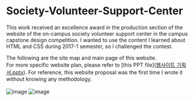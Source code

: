 # Society-Volunteer-Support-Center
This work received an excellence award in the production section of the website of the on-campus society volunteer support center in the campus capstone design competition.
I wanted to use the content I learned about HTML and CSS during 2017-1 semester, so I challenged the contest.
<br/>

The following are the site map and main page of this website.<br/>
For more specific website plan, please refer to [this PPT file]([웹사이트 기획서.pptx](https://github.com/mrnglory/Cloning-Adobe-99U-Website/files/6384709/default.pptx)). For reference, this website proposal was the first time I wrote it without knowing any methodology.<br/><br/>
![image](https://user-images.githubusercontent.com/52367973/116244275-bfd6d480-a7a2-11eb-9592-4672e7aafefd.png)
![image](https://user-images.githubusercontent.com/52367973/116243994-74bcc180-a7a2-11eb-9e8a-400e4e7680c9.png)

